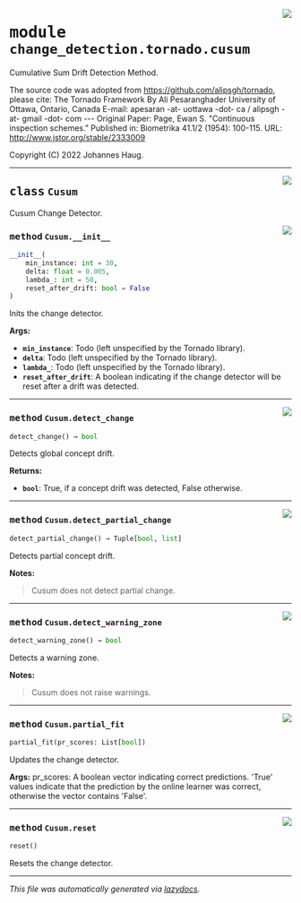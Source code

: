<!-- markdownlint-disable -->

<a href="https://github.com/haugjo/float/tree/main/float/change_detection/tornado/cusum.py#L0"><img align="right" style="float:right;" src="https://img.shields.io/badge/-source-cccccc?style=flat-square"></a>

# <kbd>module</kbd> `change_detection.tornado.cusum`
Cumulative Sum Drift Detection Method. 

The source code was adopted from https://github.com/alipsgh/tornado, please cite: The Tornado Framework By Ali Pesaranghader University of Ottawa, Ontario, Canada E-mail: apesaran -at- uottawa -dot- ca / alipsgh -at- gmail -dot- com 
--- Original Paper: Page, Ewan S. "Continuous inspection schemes." Published in: Biometrika 41.1/2 (1954): 100-115. URL: http://www.jstor.org/stable/2333009 

Copyright (C) 2022 Johannes Haug. 



---

<a href="https://github.com/haugjo/float/tree/main/float/change_detection/tornado/cusum.py#L20"><img align="right" style="float:right;" src="https://img.shields.io/badge/-source-cccccc?style=flat-square"></a>

## <kbd>class</kbd> `Cusum`
Cusum Change Detector. 

<a href="https://github.com/haugjo/float/tree/main/float/change_detection/tornado/cusum.py#L22"><img align="right" style="float:right;" src="https://img.shields.io/badge/-source-cccccc?style=flat-square"></a>

### <kbd>method</kbd> `Cusum.__init__`

```python
__init__(
    min_instance: int = 30,
    delta: float = 0.005,
    lambda_: int = 50,
    reset_after_drift: bool = False
)
```

Inits the change detector. 



**Args:**
 
 - <b>`min_instance`</b>:  Todo (left unspecified by the Tornado library). 
 - <b>`delta`</b>:  Todo (left unspecified by the Tornado library). 
 - <b>`lambda_`</b>:  Todo (left unspecified by the Tornado library). 
 - <b>`reset_after_drift`</b>:  A boolean indicating if the change detector will be reset after a drift was detected. 




---

<a href="https://github.com/haugjo/float/tree/main/float/change_detection/tornado/cusum.py#L71"><img align="right" style="float:right;" src="https://img.shields.io/badge/-source-cccccc?style=flat-square"></a>

### <kbd>method</kbd> `Cusum.detect_change`

```python
detect_change() → bool
```

Detects global concept drift. 



**Returns:**
 
 - <b>`bool`</b>:  True, if a concept drift was detected, False otherwise. 

---

<a href="https://github.com/haugjo/float/tree/main/float/change_detection/tornado/cusum.py#L79"><img align="right" style="float:right;" src="https://img.shields.io/badge/-source-cccccc?style=flat-square"></a>

### <kbd>method</kbd> `Cusum.detect_partial_change`

```python
detect_partial_change() → Tuple[bool, list]
```

Detects partial concept drift. 



**Notes:**

> Cusum does not detect partial change. 

---

<a href="https://github.com/haugjo/float/tree/main/float/change_detection/tornado/cusum.py#L87"><img align="right" style="float:right;" src="https://img.shields.io/badge/-source-cccccc?style=flat-square"></a>

### <kbd>method</kbd> `Cusum.detect_warning_zone`

```python
detect_warning_zone() → bool
```

Detects a warning zone. 



**Notes:**

> Cusum does not raise warnings. 

---

<a href="https://github.com/haugjo/float/tree/main/float/change_detection/tornado/cusum.py#L48"><img align="right" style="float:right;" src="https://img.shields.io/badge/-source-cccccc?style=flat-square"></a>

### <kbd>method</kbd> `Cusum.partial_fit`

```python
partial_fit(pr_scores: List[bool])
```

Updates the change detector. 



**Args:**
  pr_scores:  A boolean vector indicating correct predictions. 'True' values indicate that the prediction by the  online learner was correct, otherwise the vector contains 'False'. 

---

<a href="https://github.com/haugjo/float/tree/main/float/change_detection/tornado/cusum.py#L42"><img align="right" style="float:right;" src="https://img.shields.io/badge/-source-cccccc?style=flat-square"></a>

### <kbd>method</kbd> `Cusum.reset`

```python
reset()
```

Resets the change detector. 




---

_This file was automatically generated via [lazydocs](https://github.com/ml-tooling/lazydocs)._
